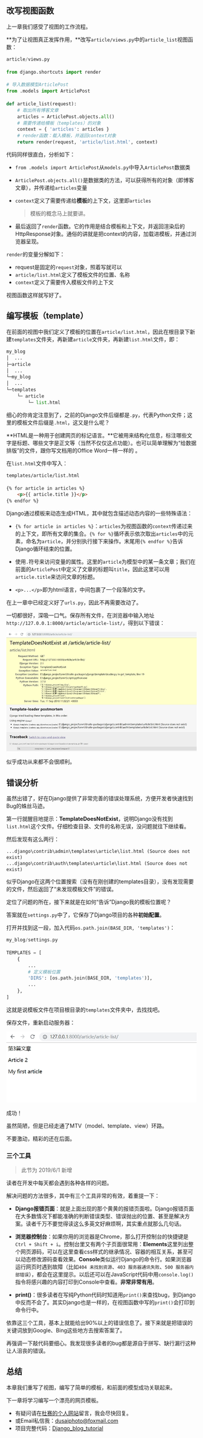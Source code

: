 ## 改写视图函数

上一章我们感受了视图的工作流程。

**为了让视图真正发挥作用，**改写`article/views.py`中的`article_list`视图函数：

```python
article/views.py

from django.shortcuts import render

# 导入数据模型ArticlePost
from .models import ArticlePost

def article_list(request):
    # 取出所有博客文章
    articles = ArticlePost.objects.all()
    # 需要传递给模板（templates）的对象
    context = { 'articles': articles }
    # render函数：载入模板，并返回context对象
    return render(request, 'article/list.html', context)
```

代码同样很直白，分析如下：

- `from .models import ArticlePost`从`models.py`中导入`ArticlePost`数据类

- `ArticlePost.objects.all()`是数据类的方法，可以获得所有的对象（即博客文章），并传递给`articles`变量

- `context`定义了需要传递给**模板**的上下文，这里即`articles`

  > 模板的概念马上就要讲。

- 最后返回了`render`函数。它的作用是结合模板和上下文，并返回渲染后的HttpResponse对象。通俗的讲就是把context的内容，加载进模板，并通过浏览器呈现。

`render`的变量分解如下：

- request是固定的`request`对象，照着写就可以
- `article/list.html`定义了模板文件的位置、名称
- `context`定义了需要传入模板文件的上下文

视图函数这样就写好了。

## 编写模板（template）

在前面的视图中我们定义了模板的位置在`article/list.html`，因此在根目录下新建`templates`文件夹，再新建`article`文件夹，再新建`list.html`文件，即：

```python
my_blog
│  ...
├─article
│  ...
└─my_blog
│  ...
└─templates
    └─ article
        └─ list.html
```

细心的你肯定注意到了，之前的Django文件后缀都是`.py`，代表Python文件；这里的模板文件后缀是`.html`，这又是什么呢？

**HTML是一种用于创建网页的标记语言。**它被用来结构化信息，标注哪些文字是标题、哪些文字是正文等（当然不仅仅这点功能）。也可以简单理解为“给数据排版”的文件，跟你写文档用的Office Word一样一样的 。

在`list.html`文件中写入：

```html
templates/article/list.html

{% for article in articles %}
	<p>{{ article.title }}</p>
{% endfor %}
```

Django通过模板来动态生成HTML，其中就包含描述动态内容的一些特殊语法：

-  `{% for article in articles %}`：`articles`为视图函数的`context`传递过来的上下文，即所有文章的集合。`{% for %}`循坏表示依次取出`articles`中的元素，命名为`article`，并分别执行接下来操作。末尾用`{% endfor %}`告诉Django循环结束的位置。

- 使用`.`符号来访问变量的属性。这里的`article`为模型中的某一条文章；我们在前面的`ArticlePost`中定义了文章的标题叫`title`，因此这里可以用`article.title`来访问文章的标题。
- `<p>...</p>`即为html语言，中间包裹了一个段落的文字。

在上一章中已经定义好了`urls.py`，因此不再需要改动了。

一切都很好，深吸一口气。保存所有文件，在浏览器中输入地址`http://127.0.0.1:8000/article/article-list/`，得到以下错误：

![](./assets/06.View及Template/terror.jpg)

似乎成功从来都不会很顺利。

## 错误分析

虽然出错了，好在Django提供了非常完善的错误处理系统，方便开发者快速找到Bug的蛛丝马迹。

第一行就醒目地提示：**TemplateDoesNotExist**，说明Django没有找到`list.html`这个文件。仔细检查目录、文件的名称无误，没问题就往下继续看。

然后发现有这么两行：

```
...django\contrib\admin\templates\article\list.html (Source does not exist)
...django\contrib\auth\templates\article\list.html (Source does not exist)
```

似乎Django在这两个位置搜索（没有在刚创建的templates目录），没有发现需要的文件，然后返回了“未发现模板文件”的错误。

定位了问题的所在，接下来就是在如何“告诉”Django我的模板位置呢？

答案就在`settings.py`中了，它保存了Django项目的各种**初始配置**。

打开并找到这一段，加入代码`os.path.join(BASE_DIR, 'templates')`：

```python
my_blog/settings.py

TEMPLATES = [
    {
        ...
        # 定义模板位置
        'DIRS': [os.path.join(BASE_DIR, 'templates')],
        ...
    },
]
```

这就是说模板文件在项目根目录的`templates`文件夹中，去找找吧。

保存文件，重新启动服务器：

![](./assets/06.View及Template/屏幕截图29.jpg)

成功！

虽然简陋，但是已经走通了MTV（model、template、view）环路。

不要激动，精彩的还在后面。

### 三个工具

> 此节为 2019/6/1 新增

读者在开发中每天都会遇到各种各样的问题。

解决问题的方法很多，其中有三个工具非常的有效，着重提一下：

- **Django报错页面**：就是上面出现的那个黄黄的报错页面啦。Django报错页面在大多数情况下都能准确的判断错误类型、错误抛出的位置、甚至是解决方案。读者千万不要觉得读这么多英文好麻烦啊，其实重点就那么几句话。

- **浏览器控制台**：如果你用的浏览器是Chrome，那么打开控制台的快捷键是`Ctrl + Shift + i`。控制台里又有两个子页面很常用：**Elements**这里列出整个网页源码，可以在这里查看css样式的继承情况、容器的相互关系，甚至可以动态修改源码查看效果。**Console**类似运行Django的命令行。如果浏览器运行网页时遇到故障（比如`404 未找到资源`、`403 服务器通讯失败`、`500 服务器内部错误`），都会在这里提示。以后还可以在JavaScript代码中用`console.log()`指令将感兴趣的内容打印到Console中查看。**非常非常有用**。

- **print()**：很多读者在写纯Python代码时知道用`print()`来查找bug，到Django中反而不会了。其实Django也是一样的，在视图函数中写的`print()`会打印到命令行中。

依靠这三个工具，基本上就能给出90%以上的错误信息了。接下来就是把错误的关键词放到Google、Bing这些地方去搜索答案了。

再强调一下敲代码要细心。我发现很多读者的bug都是源自于拼写、缺行漏行这种让人沮丧的错误。

## 总结

本章我们重写了视图，编写了简单的模板，和前面的模型成功关联起来。

下一章将学习编写一个漂亮的网页模板。

- 有疑问请在[杜赛的个人网站](http://www.dusaiphoto.com)留言，我会尽快回复。
- 或Email私信我：dusaiphoto@foxmail.com
- 项目完整代码：[Django_blog_tutorial](https://github.com/stacklens/django_blog_tutorial)
